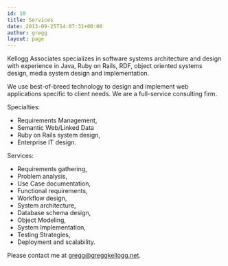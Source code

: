 ```yaml
---
id: 10
title: Services
date: 2013-09-25T14:07:31+00:00
author: gregg
layout: page
---
```

Kellogg Associates specializes in software systems architecture and design with experience in Java, Ruby on Rails, RDF, object oriented systems design, media system design and implementation.

We use best-of-breed technology to design and implement web applications specific to client needs. We are a full-service consulting firm.

Specialties:

  * Requirements Management,
  * Semantic Web/Linked Data
  * Ruby on Rails system design,
  * Enterprise IT design.

Services:

  * Requirements gathering,
  * Problem analysis,
  * Use Case documentation,
  * Functional requirements,
  * Workflow design,
  * System architecture,
  * Database schema design,
  * Object Modeling,
  * System Implementation,
  * Testing Strategies,
  * Deployment and scalability.

Please contact me at [gregg@greggkellogg.net](mailto:gregg@greggkellogg.net "gregg@greggkellogg.net").